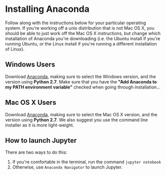 # Installing Anaconda

Follow along with the instructions below for your particular operating
system. If you're working off a unix distribution that is not Mac OS X,
you should be able to just work off the Mac OS X instructions, but change
which installation of Anaconda you're downloading (i.e. the Ubuntu install
if you're running Ubuntu, or the Linux install if you're running a different
installation of Linux).

## Windows Users

Download [Anaconda](https://www.continuum.io/downloads), making sure to select the Windows
version, and the version using **Python 2.7**. Make sure that you
have the **"Add Anaconda to my PATH environment variable"** checked when going
through installation...

## Mac OS X Users

Download [Anaconda](https://www.continuum.io/downloads), making sure to select the Mac OS X
version, and the version using **Python 2.7**. We also suggest you use the command line installer as it is more light-weight.

## How to launch Jupyter

There are two ways to do this:

 1. If you're comfortable in the terminal, run the command `jupyter notebook`
 2. Otherwise, use `Anaconda Navigator` to launch Jupyter.
